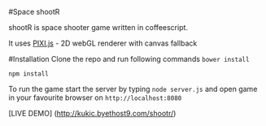 #Space shootR

shootR is space shooter game written in coffeescript. 

It uses [PIXI.js](http://www.pixijs.com/) - 2D webGL renderer with canvas fallback

#Installation
Clone the repo and run following commands
`bower install`

`npm install`

To run the game start the server by typing `node server.js` and open game in your favourite browser on `http://localhost:8080`

[LIVE DEMO] (http://kukic.byethost9.com/shootr/)

